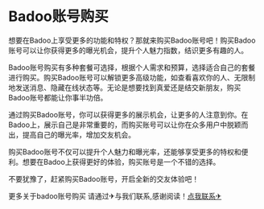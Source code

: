 # Badoo账号购买

想要在Badoo上享受更多的功能和特权？那就来购买Badoo账号吧！购买Badoo账号可以让你获得更多的曝光机会，提升个人魅力指数，结识更多有趣的人。

Badoo账号购买有多种套餐可选择，根据个人需求和预算，选择适合自己的套餐进行购买。购买Badoo账号可以解锁更多高级功能，如查看喜欢你的人、无限制地发送消息、隐藏在线状态等。无论是想要找到真爱还是结交新朋友，购买Badoo账号都能让你事半功倍。

通过购买Badoo账号，你可以获得更多的展示机会，让更多的人注意到你。在Badoo上，展示自己是非常重要的，而购买账号可以让你在众多用户中脱颖而出，提高自己的曝光率，增加交友机会。

购买Badoo账号不仅可以提升个人魅力和曝光率，还能够享受更多的特权和便利。想要在Badoo上获得更好的体验，购买账号是一个不错的选择。

不要犹豫了，赶紧购买Badoo账号，开启全新的交友体验吧！

更多关于badoo账号购买 请通过✈与我们联系,感谢阅读！[点我联系✈](https://en.G208.com)